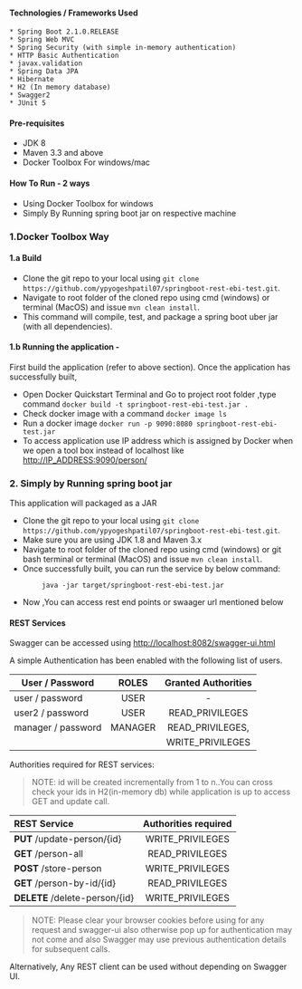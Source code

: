 #### Technologies / Frameworks Used
    * Spring Boot 2.1.0.RELEASE
    * Spring Web MVC
    * Spring Security (with simple in-memory authentication)
    * HTTP Basic Authentication
    * javax.validation
    * Spring Data JPA
    * Hibernate
    * H2 (In memory database) 
    * Swagger2
    * JUnit 5


#### Pre-requisites
* JDK 8 
* Maven 3.3 and above
* Docker Toolbox For windows/mac

#### How To Run - 2 ways
* Using Docker Toolbox for windows
* Simply By Running spring boot jar on respective machine

### 1.Docker Toolbox Way

#### 1.a Build
 * Clone the git repo to your local using `git clone https://github.com/ypyogeshpatil07/springboot-rest-ebi-test.git`.
 * Navigate to root folder of the cloned repo using cmd (windows) or terminal (MacOS) and issue `mvn clean install`.
 * This command will compile, test, and package a spring boot uber jar (with all dependencies).


#### 1.b Running the application - 
First build the application (refer to above section). Once the application has successfully built, 

* Open Docker Quickstart Terminal and Go to project root folder ,type command `docker build -t springboot-rest-ebi-test.jar .`
* Check docker image with a command `docker image ls`
* Run a docker image `docker run -p 9090:8080 springboot-rest-ebi-test.jar`
* To access application use IP address which is assigned by Docker when we open a tool box instead of localhost 
  like [http://IP_ADDRESS:9090/person/](http://IP_ADDRESS:9090/person/)
  
 ### 2. Simply by Running spring boot jar
 This application will packaged as a JAR 

* Clone the git repo to your local using `git clone https://github.com/ypyogeshpatil07/springboot-rest-ebi-test.git`.
* Make sure you are using JDK 1.8 and Maven 3.x
* Navigate to root folder of the cloned repo using cmd (windows) or git bash terminal or terminal (MacOS) and issue `mvn clean install`.
* Once successfully built, you can run the service by below command:
```
        java -jar target/springboot-rest-ebi-test.jar
```
* Now ,You can access rest end points or swaager url mentioned below 

#### REST Services
Swagger can be accessed using [http://localhost:8082/swagger-ui.html](http://localhost:8082/swagger-ui.html)

A simple Authentication has been enabled with the following list of users.

| User / Password   | ROLES     |   Granted Authorities |
|-------------------|:---------:|:---------------------:|
| user / password   | USER      |    -                  |
| user2 / password  | USER      | READ_PRIVILEGES       |
| manager / password| MANAGER   | READ_PRIVILEGES,      | 
|                   |           | WRITE_PRIVILEGES      |

Authorities required for REST services:
> NOTE: id will be created incrementally from 1 to n..You can cross check your ids in H2(in-memory db) while
> application is up to access GET and update call.

| REST Service                  |   Authorities required    |
|:--------------------------    |:-------------------------:|
| **PUT** /update-person/{id}   | WRITE_PRIVILEGES          |
| **GET** /person-all           | READ_PRIVILEGES           |
| **POST** /store-person        | WRITE_PRIVILEGES          |
| **GET** /person-by-id/{id}    | READ_PRIVILEGES           |
| **DELETE** /delete-person/{id}| WRITE_PRIVILEGES          |

> NOTE: Please clear your browser cookies before using for any request and swagger-ui also otherwise 
> pop up for authentication may not come and also Swagger may use previous authentication details for subsequent calls.

Alternatively, Any REST client can be used without depending on Swagger UI.
